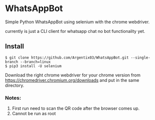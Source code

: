 # WhatsAppBot
Simple Python WhatsAppBot using selenium with the chrome webdriver.

currently is just a CLI client for whatsapp chat no bot functionality yet.  

## Install

```
$ git clone https://github.com/Argentix03/WhatsAppBot.git --single-branch --branch=linux  
$ pip3 install -U selenium  
```

Download the right chrome webdriver for your chrome version from https://chromedriver.chromium.org/downloads and put in the same directory.  

### Notes:  
1. First run need to scan the QR code after the browser comes up.  
2. Cannot be run as root  
